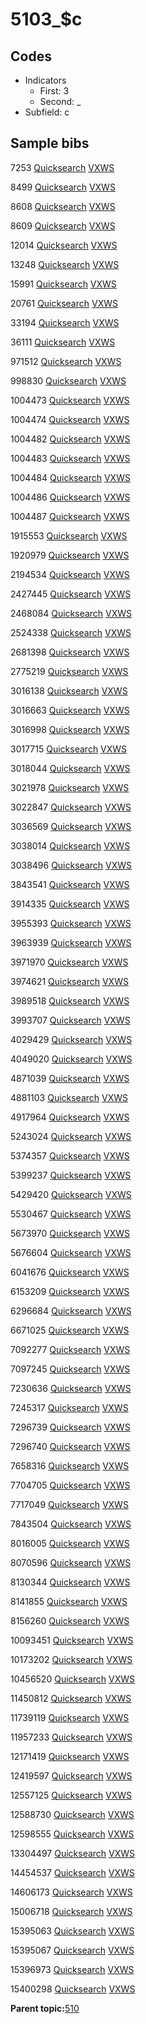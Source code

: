 # 5103\_$c

## Codes

-   Indicators
    -   First: 3
    -   Second: \_
-   Subfield: c

## Sample bibs

7253 [Quicksearch](https://search.library.yale.edu/catalog/7253) [VXWS](http://prodorbis.library.yale.edu:7014/vxws/GetHoldingsService?bibId=7253)

8499 [Quicksearch](https://search.library.yale.edu/catalog/8499) [VXWS](http://prodorbis.library.yale.edu:7014/vxws/GetHoldingsService?bibId=8499)

8608 [Quicksearch](https://search.library.yale.edu/catalog/8608) [VXWS](http://prodorbis.library.yale.edu:7014/vxws/GetHoldingsService?bibId=8608)

8609 [Quicksearch](https://search.library.yale.edu/catalog/8609) [VXWS](http://prodorbis.library.yale.edu:7014/vxws/GetHoldingsService?bibId=8609)

12014 [Quicksearch](https://search.library.yale.edu/catalog/12014) [VXWS](http://prodorbis.library.yale.edu:7014/vxws/GetHoldingsService?bibId=12014)

13248 [Quicksearch](https://search.library.yale.edu/catalog/13248) [VXWS](http://prodorbis.library.yale.edu:7014/vxws/GetHoldingsService?bibId=13248)

15991 [Quicksearch](https://search.library.yale.edu/catalog/15991) [VXWS](http://prodorbis.library.yale.edu:7014/vxws/GetHoldingsService?bibId=15991)

20761 [Quicksearch](https://search.library.yale.edu/catalog/20761) [VXWS](http://prodorbis.library.yale.edu:7014/vxws/GetHoldingsService?bibId=20761)

33194 [Quicksearch](https://search.library.yale.edu/catalog/33194) [VXWS](http://prodorbis.library.yale.edu:7014/vxws/GetHoldingsService?bibId=33194)

36111 [Quicksearch](https://search.library.yale.edu/catalog/36111) [VXWS](http://prodorbis.library.yale.edu:7014/vxws/GetHoldingsService?bibId=36111)

971512 [Quicksearch](https://search.library.yale.edu/catalog/971512) [VXWS](http://prodorbis.library.yale.edu:7014/vxws/GetHoldingsService?bibId=971512)

998830 [Quicksearch](https://search.library.yale.edu/catalog/998830) [VXWS](http://prodorbis.library.yale.edu:7014/vxws/GetHoldingsService?bibId=998830)

1004473 [Quicksearch](https://search.library.yale.edu/catalog/1004473) [VXWS](http://prodorbis.library.yale.edu:7014/vxws/GetHoldingsService?bibId=1004473)

1004474 [Quicksearch](https://search.library.yale.edu/catalog/1004474) [VXWS](http://prodorbis.library.yale.edu:7014/vxws/GetHoldingsService?bibId=1004474)

1004482 [Quicksearch](https://search.library.yale.edu/catalog/1004482) [VXWS](http://prodorbis.library.yale.edu:7014/vxws/GetHoldingsService?bibId=1004482)

1004483 [Quicksearch](https://search.library.yale.edu/catalog/1004483) [VXWS](http://prodorbis.library.yale.edu:7014/vxws/GetHoldingsService?bibId=1004483)

1004484 [Quicksearch](https://search.library.yale.edu/catalog/1004484) [VXWS](http://prodorbis.library.yale.edu:7014/vxws/GetHoldingsService?bibId=1004484)

1004486 [Quicksearch](https://search.library.yale.edu/catalog/1004486) [VXWS](http://prodorbis.library.yale.edu:7014/vxws/GetHoldingsService?bibId=1004486)

1004487 [Quicksearch](https://search.library.yale.edu/catalog/1004487) [VXWS](http://prodorbis.library.yale.edu:7014/vxws/GetHoldingsService?bibId=1004487)

1915553 [Quicksearch](https://search.library.yale.edu/catalog/1915553) [VXWS](http://prodorbis.library.yale.edu:7014/vxws/GetHoldingsService?bibId=1915553)

1920979 [Quicksearch](https://search.library.yale.edu/catalog/1920979) [VXWS](http://prodorbis.library.yale.edu:7014/vxws/GetHoldingsService?bibId=1920979)

2194534 [Quicksearch](https://search.library.yale.edu/catalog/2194534) [VXWS](http://prodorbis.library.yale.edu:7014/vxws/GetHoldingsService?bibId=2194534)

2427445 [Quicksearch](https://search.library.yale.edu/catalog/2427445) [VXWS](http://prodorbis.library.yale.edu:7014/vxws/GetHoldingsService?bibId=2427445)

2468084 [Quicksearch](https://search.library.yale.edu/catalog/2468084) [VXWS](http://prodorbis.library.yale.edu:7014/vxws/GetHoldingsService?bibId=2468084)

2524338 [Quicksearch](https://search.library.yale.edu/catalog/2524338) [VXWS](http://prodorbis.library.yale.edu:7014/vxws/GetHoldingsService?bibId=2524338)

2681398 [Quicksearch](https://search.library.yale.edu/catalog/2681398) [VXWS](http://prodorbis.library.yale.edu:7014/vxws/GetHoldingsService?bibId=2681398)

2775219 [Quicksearch](https://search.library.yale.edu/catalog/2775219) [VXWS](http://prodorbis.library.yale.edu:7014/vxws/GetHoldingsService?bibId=2775219)

3016138 [Quicksearch](https://search.library.yale.edu/catalog/3016138) [VXWS](http://prodorbis.library.yale.edu:7014/vxws/GetHoldingsService?bibId=3016138)

3016663 [Quicksearch](https://search.library.yale.edu/catalog/3016663) [VXWS](http://prodorbis.library.yale.edu:7014/vxws/GetHoldingsService?bibId=3016663)

3016998 [Quicksearch](https://search.library.yale.edu/catalog/3016998) [VXWS](http://prodorbis.library.yale.edu:7014/vxws/GetHoldingsService?bibId=3016998)

3017715 [Quicksearch](https://search.library.yale.edu/catalog/3017715) [VXWS](http://prodorbis.library.yale.edu:7014/vxws/GetHoldingsService?bibId=3017715)

3018044 [Quicksearch](https://search.library.yale.edu/catalog/3018044) [VXWS](http://prodorbis.library.yale.edu:7014/vxws/GetHoldingsService?bibId=3018044)

3021978 [Quicksearch](https://search.library.yale.edu/catalog/3021978) [VXWS](http://prodorbis.library.yale.edu:7014/vxws/GetHoldingsService?bibId=3021978)

3022847 [Quicksearch](https://search.library.yale.edu/catalog/3022847) [VXWS](http://prodorbis.library.yale.edu:7014/vxws/GetHoldingsService?bibId=3022847)

3036569 [Quicksearch](https://search.library.yale.edu/catalog/3036569) [VXWS](http://prodorbis.library.yale.edu:7014/vxws/GetHoldingsService?bibId=3036569)

3038014 [Quicksearch](https://search.library.yale.edu/catalog/3038014) [VXWS](http://prodorbis.library.yale.edu:7014/vxws/GetHoldingsService?bibId=3038014)

3038496 [Quicksearch](https://search.library.yale.edu/catalog/3038496) [VXWS](http://prodorbis.library.yale.edu:7014/vxws/GetHoldingsService?bibId=3038496)

3843541 [Quicksearch](https://search.library.yale.edu/catalog/3843541) [VXWS](http://prodorbis.library.yale.edu:7014/vxws/GetHoldingsService?bibId=3843541)

3914335 [Quicksearch](https://search.library.yale.edu/catalog/3914335) [VXWS](http://prodorbis.library.yale.edu:7014/vxws/GetHoldingsService?bibId=3914335)

3955393 [Quicksearch](https://search.library.yale.edu/catalog/3955393) [VXWS](http://prodorbis.library.yale.edu:7014/vxws/GetHoldingsService?bibId=3955393)

3963939 [Quicksearch](https://search.library.yale.edu/catalog/3963939) [VXWS](http://prodorbis.library.yale.edu:7014/vxws/GetHoldingsService?bibId=3963939)

3971970 [Quicksearch](https://search.library.yale.edu/catalog/3971970) [VXWS](http://prodorbis.library.yale.edu:7014/vxws/GetHoldingsService?bibId=3971970)

3974621 [Quicksearch](https://search.library.yale.edu/catalog/3974621) [VXWS](http://prodorbis.library.yale.edu:7014/vxws/GetHoldingsService?bibId=3974621)

3989518 [Quicksearch](https://search.library.yale.edu/catalog/3989518) [VXWS](http://prodorbis.library.yale.edu:7014/vxws/GetHoldingsService?bibId=3989518)

3993707 [Quicksearch](https://search.library.yale.edu/catalog/3993707) [VXWS](http://prodorbis.library.yale.edu:7014/vxws/GetHoldingsService?bibId=3993707)

4029429 [Quicksearch](https://search.library.yale.edu/catalog/4029429) [VXWS](http://prodorbis.library.yale.edu:7014/vxws/GetHoldingsService?bibId=4029429)

4049020 [Quicksearch](https://search.library.yale.edu/catalog/4049020) [VXWS](http://prodorbis.library.yale.edu:7014/vxws/GetHoldingsService?bibId=4049020)

4871039 [Quicksearch](https://search.library.yale.edu/catalog/4871039) [VXWS](http://prodorbis.library.yale.edu:7014/vxws/GetHoldingsService?bibId=4871039)

4881103 [Quicksearch](https://search.library.yale.edu/catalog/4881103) [VXWS](http://prodorbis.library.yale.edu:7014/vxws/GetHoldingsService?bibId=4881103)

4917964 [Quicksearch](https://search.library.yale.edu/catalog/4917964) [VXWS](http://prodorbis.library.yale.edu:7014/vxws/GetHoldingsService?bibId=4917964)

5243024 [Quicksearch](https://search.library.yale.edu/catalog/5243024) [VXWS](http://prodorbis.library.yale.edu:7014/vxws/GetHoldingsService?bibId=5243024)

5374357 [Quicksearch](https://search.library.yale.edu/catalog/5374357) [VXWS](http://prodorbis.library.yale.edu:7014/vxws/GetHoldingsService?bibId=5374357)

5399237 [Quicksearch](https://search.library.yale.edu/catalog/5399237) [VXWS](http://prodorbis.library.yale.edu:7014/vxws/GetHoldingsService?bibId=5399237)

5429420 [Quicksearch](https://search.library.yale.edu/catalog/5429420) [VXWS](http://prodorbis.library.yale.edu:7014/vxws/GetHoldingsService?bibId=5429420)

5530467 [Quicksearch](https://search.library.yale.edu/catalog/5530467) [VXWS](http://prodorbis.library.yale.edu:7014/vxws/GetHoldingsService?bibId=5530467)

5673970 [Quicksearch](https://search.library.yale.edu/catalog/5673970) [VXWS](http://prodorbis.library.yale.edu:7014/vxws/GetHoldingsService?bibId=5673970)

5676604 [Quicksearch](https://search.library.yale.edu/catalog/5676604) [VXWS](http://prodorbis.library.yale.edu:7014/vxws/GetHoldingsService?bibId=5676604)

6041676 [Quicksearch](https://search.library.yale.edu/catalog/6041676) [VXWS](http://prodorbis.library.yale.edu:7014/vxws/GetHoldingsService?bibId=6041676)

6153209 [Quicksearch](https://search.library.yale.edu/catalog/6153209) [VXWS](http://prodorbis.library.yale.edu:7014/vxws/GetHoldingsService?bibId=6153209)

6296684 [Quicksearch](https://search.library.yale.edu/catalog/6296684) [VXWS](http://prodorbis.library.yale.edu:7014/vxws/GetHoldingsService?bibId=6296684)

6671025 [Quicksearch](https://search.library.yale.edu/catalog/6671025) [VXWS](http://prodorbis.library.yale.edu:7014/vxws/GetHoldingsService?bibId=6671025)

7092277 [Quicksearch](https://search.library.yale.edu/catalog/7092277) [VXWS](http://prodorbis.library.yale.edu:7014/vxws/GetHoldingsService?bibId=7092277)

7097245 [Quicksearch](https://search.library.yale.edu/catalog/7097245) [VXWS](http://prodorbis.library.yale.edu:7014/vxws/GetHoldingsService?bibId=7097245)

7230636 [Quicksearch](https://search.library.yale.edu/catalog/7230636) [VXWS](http://prodorbis.library.yale.edu:7014/vxws/GetHoldingsService?bibId=7230636)

7245317 [Quicksearch](https://search.library.yale.edu/catalog/7245317) [VXWS](http://prodorbis.library.yale.edu:7014/vxws/GetHoldingsService?bibId=7245317)

7296739 [Quicksearch](https://search.library.yale.edu/catalog/7296739) [VXWS](http://prodorbis.library.yale.edu:7014/vxws/GetHoldingsService?bibId=7296739)

7296740 [Quicksearch](https://search.library.yale.edu/catalog/7296740) [VXWS](http://prodorbis.library.yale.edu:7014/vxws/GetHoldingsService?bibId=7296740)

7658316 [Quicksearch](https://search.library.yale.edu/catalog/7658316) [VXWS](http://prodorbis.library.yale.edu:7014/vxws/GetHoldingsService?bibId=7658316)

7704705 [Quicksearch](https://search.library.yale.edu/catalog/7704705) [VXWS](http://prodorbis.library.yale.edu:7014/vxws/GetHoldingsService?bibId=7704705)

7717049 [Quicksearch](https://search.library.yale.edu/catalog/7717049) [VXWS](http://prodorbis.library.yale.edu:7014/vxws/GetHoldingsService?bibId=7717049)

7843504 [Quicksearch](https://search.library.yale.edu/catalog/7843504) [VXWS](http://prodorbis.library.yale.edu:7014/vxws/GetHoldingsService?bibId=7843504)

8016005 [Quicksearch](https://search.library.yale.edu/catalog/8016005) [VXWS](http://prodorbis.library.yale.edu:7014/vxws/GetHoldingsService?bibId=8016005)

8070596 [Quicksearch](https://search.library.yale.edu/catalog/8070596) [VXWS](http://prodorbis.library.yale.edu:7014/vxws/GetHoldingsService?bibId=8070596)

8130344 [Quicksearch](https://search.library.yale.edu/catalog/8130344) [VXWS](http://prodorbis.library.yale.edu:7014/vxws/GetHoldingsService?bibId=8130344)

8141855 [Quicksearch](https://search.library.yale.edu/catalog/8141855) [VXWS](http://prodorbis.library.yale.edu:7014/vxws/GetHoldingsService?bibId=8141855)

8156260 [Quicksearch](https://search.library.yale.edu/catalog/8156260) [VXWS](http://prodorbis.library.yale.edu:7014/vxws/GetHoldingsService?bibId=8156260)

10093451 [Quicksearch](https://search.library.yale.edu/catalog/10093451) [VXWS](http://prodorbis.library.yale.edu:7014/vxws/GetHoldingsService?bibId=10093451)

10173202 [Quicksearch](https://search.library.yale.edu/catalog/10173202) [VXWS](http://prodorbis.library.yale.edu:7014/vxws/GetHoldingsService?bibId=10173202)

10456520 [Quicksearch](https://search.library.yale.edu/catalog/10456520) [VXWS](http://prodorbis.library.yale.edu:7014/vxws/GetHoldingsService?bibId=10456520)

11450812 [Quicksearch](https://search.library.yale.edu/catalog/11450812) [VXWS](http://prodorbis.library.yale.edu:7014/vxws/GetHoldingsService?bibId=11450812)

11739119 [Quicksearch](https://search.library.yale.edu/catalog/11739119) [VXWS](http://prodorbis.library.yale.edu:7014/vxws/GetHoldingsService?bibId=11739119)

11957233 [Quicksearch](https://search.library.yale.edu/catalog/11957233) [VXWS](http://prodorbis.library.yale.edu:7014/vxws/GetHoldingsService?bibId=11957233)

12171419 [Quicksearch](https://search.library.yale.edu/catalog/12171419) [VXWS](http://prodorbis.library.yale.edu:7014/vxws/GetHoldingsService?bibId=12171419)

12419597 [Quicksearch](https://search.library.yale.edu/catalog/12419597) [VXWS](http://prodorbis.library.yale.edu:7014/vxws/GetHoldingsService?bibId=12419597)

12557125 [Quicksearch](https://search.library.yale.edu/catalog/12557125) [VXWS](http://prodorbis.library.yale.edu:7014/vxws/GetHoldingsService?bibId=12557125)

12588730 [Quicksearch](https://search.library.yale.edu/catalog/12588730) [VXWS](http://prodorbis.library.yale.edu:7014/vxws/GetHoldingsService?bibId=12588730)

12598555 [Quicksearch](https://search.library.yale.edu/catalog/12598555) [VXWS](http://prodorbis.library.yale.edu:7014/vxws/GetHoldingsService?bibId=12598555)

13304497 [Quicksearch](https://search.library.yale.edu/catalog/13304497) [VXWS](http://prodorbis.library.yale.edu:7014/vxws/GetHoldingsService?bibId=13304497)

14454537 [Quicksearch](https://search.library.yale.edu/catalog/14454537) [VXWS](http://prodorbis.library.yale.edu:7014/vxws/GetHoldingsService?bibId=14454537)

14606173 [Quicksearch](https://search.library.yale.edu/catalog/14606173) [VXWS](http://prodorbis.library.yale.edu:7014/vxws/GetHoldingsService?bibId=14606173)

15006718 [Quicksearch](https://search.library.yale.edu/catalog/15006718) [VXWS](http://prodorbis.library.yale.edu:7014/vxws/GetHoldingsService?bibId=15006718)

15395063 [Quicksearch](https://search.library.yale.edu/catalog/15395063) [VXWS](http://prodorbis.library.yale.edu:7014/vxws/GetHoldingsService?bibId=15395063)

15395067 [Quicksearch](https://search.library.yale.edu/catalog/15395067) [VXWS](http://prodorbis.library.yale.edu:7014/vxws/GetHoldingsService?bibId=15395067)

15396973 [Quicksearch](https://search.library.yale.edu/catalog/15396973) [VXWS](http://prodorbis.library.yale.edu:7014/vxws/GetHoldingsService?bibId=15396973)

15400298 [Quicksearch](https://search.library.yale.edu/catalog/15400298) [VXWS](http://prodorbis.library.yale.edu:7014/vxws/GetHoldingsService?bibId=15400298)

**Parent topic:**[510](../../tags/510/510.md)

